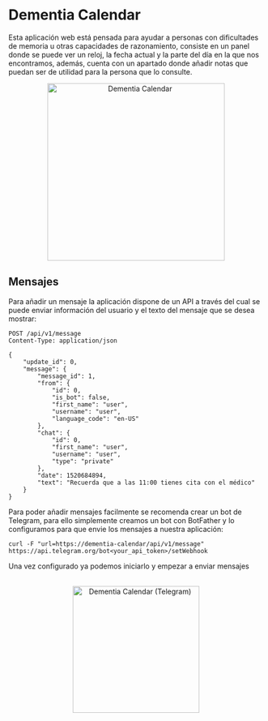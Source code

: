 # Dementia Calendar

Esta aplicación web está pensada para ayudar a personas con dificultades de memoria u otras capacidades de razonamiento, consiste en un panel donde se puede ver un reloj, la fecha actual y la parte del día en la que nos encontramos, además, cuenta con un apartado donde añadir notas que puedan ser de utilidad para la persona que lo consulte.

<p align="center">
    <img src="https://raw.githubusercontent.com/sergiovhe/dementia-calendar/master/img/sample.png" alt="Dementia Calendar" width="350">
</p>

## Mensajes 

Para añadir un mensaje la aplicación dispone de un API a través del cual se puede enviar información del usuario y el texto del mensaje que se desea mostrar:

```http
POST /api/v1/message
Content-Type: application/json

{
    "update_id": 0,
    "message": {
        "message_id": 1,
        "from": {
            "id": 0,
            "is_bot": false,
            "first_name": "user",
            "username": "user",
            "language_code": "en-US"
        },
        "chat": {
            "id": 0,
            "first_name": "user",
            "username": "user",
            "type": "private"
        },
        "date": 1520684894,
        "text": "Recuerda que a las 11:00 tienes cita con el médico"
    }
}

```

Para poder añadir mensajes facilmente se recomenda crear un bot de Telegram, para ello simplemente creamos un bot con BotFather y lo configuramos para que envie los mensajes a nuestra aplicación:

```shell
curl -F "url=https://dementia-calendar/api/v1/message"  https://api.telegram.org/bot<your_api_token>/setWebhook
```

Una vez configurado ya podemos iniciarlo y empezar a enviar mensajes

<p align="center">
    <br>
    <img src="https://raw.githubusercontent.com/sergiovhe/dementia-calendar/master/img/iphone-telegram.png" alt="Dementia Calendar (Telegram)" width="250">
</p>